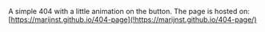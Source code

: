 A simple 404 with a little animation on the button.
The page is hosted on: [https://marijnst.github.io/404-page](!https://marijnst.github.io/404-page/)
